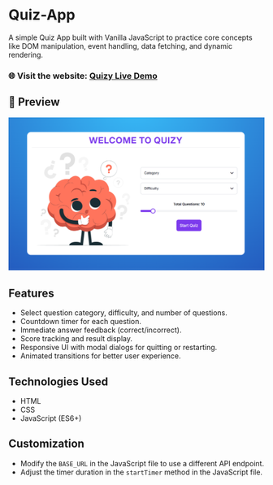 # Quiz-App
A simple Quiz App built with Vanilla JavaScript to practice core concepts like DOM manipulation, event handling, data fetching, and dynamic rendering.

### 🌐 Visit the website: [Quizy Live Demo](https://quizy-mz.netlify.app/)

## 📸 Preview

![Quiz App](assets/imgs/main-page.png)

## Features

* Select question category, difficulty, and number of questions.
* Countdown timer for each question.
* Immediate answer feedback (correct/incorrect).
* Score tracking and result display.
* Responsive UI with modal dialogs for quitting or restarting.
* Animated transitions for better user experience.

## Technologies Used

* HTML
* CSS
* JavaScript (ES6+)

## Customization

* Modify the `BASE_URL` in the JavaScript file to use a different API endpoint.
* Adjust the timer duration in the `startTimer` method in the JavaScript file.
